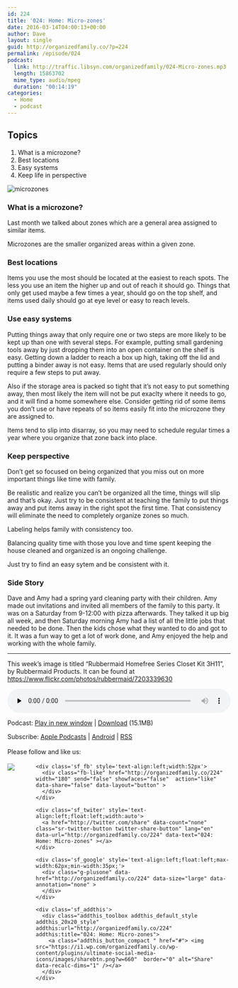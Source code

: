 ```yaml
---
id: 224
title: '024: Home: Micro-zones'
date: 2016-03-14T04:00:13+00:00
author: Dave
layout: single
guid: http://organizedfamily.co/?p=224
permalink: /episode/024
podcast:
  link: http://traffic.libsyn.com/organizedfamily/024-Micro-zones.mp3
  length: 15863702
  mime_type: audio/mpeg
  duration: "00:14:19"
categories:
  - Home
  - podcast
---
```

## Topics

  1. What is a microzone?
  2. Best locations
  3. Easy systems
  4. Keep life in perspective

<img src="https://i1.wp.com/organizedfamily.co/wp-content/uploads/2016/03/microzones.jpg?w=660" alt="microzones" data-recalc-dims="1" /> 

### What is a microzone?

Last month we talked about zones which are a general area assigned to similar items.

Microzones are the smaller organized areas within a given zone.

### Best locations

Items you use the most should be located at the easiest to reach spots. The less you use an item the higher up and out of reach it should go. Things that only get used maybe a few times a year, should go on the top shelf, and items used daily should go at eye level or easy to reach levels.

### Use easy systems

Putting things away that only require one or two steps are more likely to be kept up than one with several steps. For example, putting small gardening tools away by just dropping them into an open container on the shelf is easy. Getting down a ladder to reach a box up high, taking off the lid and putting a binder away is not easy. Items that are used regularly should only require a few steps to put away.

Also if the storage area is packed so tight that it&#8217;s not easy to put something away, then most likely the item will not be put exaclty where it needs to go, and it will find a home somewhere else. Consider getting rid of some items you don&#8217;t use or have repeats of so items easily fit into the microzone they are assigned to.

Items tend to slip into disarray, so you may need to schedule regular times a year where you organize that zone back into place.

### Keep perspective

Don&#8217;t get so focused on being organized that you miss out on more important things like time with family.

Be realistic and realize you can&#8217;t be organized all the time, things will slip and that&#8217;s okay. Just try to be consistent at teaching the family to put things away and put items away in the right spot the first time. That consistency will eliminate the need to completely organize zones so much.

Labeling helps family with consistency too.

Balancing quality time with those you love and time spent keeping the house cleaned and organized is an ongoing challenge.

Just try to find an easy sytem and be consistent with it.

### Side Story

Dave and Amy had a spring yard cleaning party with their children. Amy made out invitations and invited all members of the family to this party. It was on a Saturday from 9-12:00 with pizza afterwards. They talked it up big all week, and then Saturday morning Amy had a list of all the little jobs that needed to be done. Then the kids chose what they wanted to do and got to it. It was a fun way to get a lot of work done, and Amy enjoyed the help and working with the whole family.

* * *

This week&#8217;s image is titled &#8220;Rubbermaid Homefree Series Closet Kit 3H11&#8221;, by Rubbermaid Products. It can be found at https://www.flickr.com/photos/rubbermaid/7203339630

<div class="powerpress_player" id="powerpress_player_5346">
  <audio class="wp-audio-shortcode" id="audio-224-26" preload="none" style="width: 100%;" controls="controls"><source type="audio/mpeg" src="http://traffic.libsyn.com/organizedfamily/024-Micro-zones.mp3?_=26" /><a href="http://traffic.libsyn.com/organizedfamily/024-Micro-zones.mp3">http://traffic.libsyn.com/organizedfamily/024-Micro-zones.mp3</a></audio>
</div>

<p class="powerpress_links powerpress_links_mp3">
  Podcast: <a href="http://traffic.libsyn.com/organizedfamily/024-Micro-zones.mp3" class="powerpress_link_pinw" target="_blank" title="Play in new window" onclick="return powerpress_pinw('http://organizedfamily.co/?powerpress_pinw=224-podcast');" rel="nofollow">Play in new window</a> | <a href="http://traffic.libsyn.com/organizedfamily/024-Micro-zones.mp3" class="powerpress_link_d" title="Download" rel="nofollow" download="024-Micro-zones.mp3">Download</a> (15.1MB)
</p>

<p class="powerpress_links powerpress_subscribe_links">
  Subscribe: <a href="https://itunes.apple.com/us/podcast/organized-family/id1047979605?mt=2&ls=1#episodeGuid=http%3A%2F%2Forganizedfamily.co%2F%3Fp%3D224" class="powerpress_link_subscribe powerpress_link_subscribe_itunes" title="Subscribe on Apple Podcasts" rel="nofollow">Apple Podcasts</a> | <a href="http://subscribeonandroid.com/organizedfamily.co/feed/podcast" class="powerpress_link_subscribe powerpress_link_subscribe_android" title="Subscribe on Android" rel="nofollow">Android</a> | <a href="http://organizedfamily.co/feed/podcast" class="powerpress_link_subscribe powerpress_link_subscribe_rss" title="Subscribe via RSS" rel="nofollow">RSS</a>
</p>

<div class='sfsi_Sicons' style='width: 100%; display: inline-block; vertical-align: middle; text-align:left'>
  <div style='margin:0px 8px 0px 0px; line-height: 24px'>
    <span>Please follow and like us:</span>
  </div>
  
  <div class='sfsi_socialwpr'>
    <div class='sf_subscrbe' style='text-align:left;float:left;width:64px'>
      <a href="http://www.specificfeeds.com/widget/emailsubscribe/MTc5ODgx/OA==/" target="_blank"><img src="https://i2.wp.com/organizedfamily.co/wp-content/plugins/ultimate-social-media-icons/images/follow_subscribe.png?w=660" data-recalc-dims="1" /></a>
    </div>
    
    <div class='sf_fb' style='text-align:left;width:52px'>
      <div class="fb-like" href="http://organizedfamily.co/224" width="180" send="false" showfaces="false"  action="like" data-share="false" data-layout="button" >
      </div>
    </div>
    
    <div class='sf_twiter' style='text-align:left;float:left;width:auto'>
      <a href="http://twitter.com/share" data-count="none" class="sr-twitter-button twitter-share-button" lang="en" data-url="http://organizedfamily.co/224" data-text="024: Home: Micro-zones" ></a>
    </div>
    
    <div class='sf_google' style='text-align:left;float:left;max-width:62px;min-width:35px;'>
      <div class="g-plusone" data-href="http://organizedfamily.co/224" data-size="large" data-annotation="none" >
      </div>
    </div>
    
    <div class='sf_addthis'>
      <div class="addthis_toolbox addthis_default_style addthis_20x20_style" addthis:url="http://organizedfamily.co/224" addthis:title="024: Home: Micro-zones">
        <a class="addthis_button_compact " href="#"> <img src="https://i1.wp.com/organizedfamily.co/wp-content/plugins/ultimate-social-media-icons/images/sharebtn.png?w=660"  border="0" alt="Share" data-recalc-dims="1" /></a>
      </div>
    </div>
  </div>
</div>